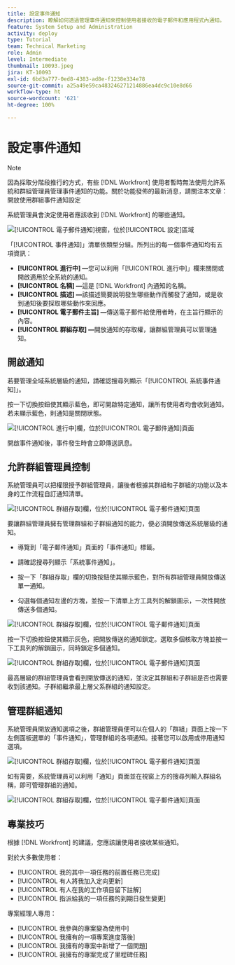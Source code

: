 ```yaml
---
title: 設定事件通知
description: 瞭解如何透過管理事件通知來控制使用者接收的電子郵件和應用程式內通知。
feature: System Setup and Administration
activity: deploy
type: Tutorial
team: Technical Marketing
role: Admin
level: Intermediate
thumbnail: 10093.jpeg
jira: KT-10093
exl-id: 6bd3a777-0ed8-4383-ad8e-f1238e334e78
source-git-commit: a25a49e59ca483246271214886ea4dc9c10e8d66
workflow-type: ht
source-wordcount: '621'
ht-degree: 100%

---
```


<!---
this has the same content as the system administrator notification setup and mangement section of the email and inapp notificiations learning path
--->

<!---
add URL link in the note at the top of the LP
--->

# 設定事件通知

>[!NOTE]
>
>因為採取分階段推行的方式，有些 [!DNL Workfront] 使用者暫時無法使用允許系統和群組管理員管理事件通知的功能。關於功能發佈的最新消息，請關注本文章：開放使用群組事件通知設定

系統管理員會決定使用者應該收到 [!DNL Workfront] 的哪些通知。

![[!UICONTROL 電子郵件通知]視窗，位於[!UICONTROL 設定]區域](assets/admin-fund-notifications-1.png)

「[!UICONTROL 事件通知]」清單依類型分組。所列出的每一個事件通知均有五項資訊：

* **[!UICONTROL 進行中] —**&#x200B;您可以利用「[!UICONTROL 進行中]」欄來關閉或開啟適用於全系統的通知。
* **[!UICONTROL 名稱] —**&#x200B;這是 [!DNL Workfront] 內通知的名稱。
* **[!UICONTROL 描述] —**&#x200B;該描述簡要說明發生哪些動作而觸發了通知，或是收到通知後要採取哪些動作來回應。
* **[!UICONTROL 電子郵件主旨] —**&#x200B;傳送電子郵件給使用者時，在主旨行顯示的內容。
* **[!UICONTROL 群組存取] —**&#x200B;開放通知的存取權，讓群組管理員可以管理通知。

## 開啟通知

若要管理全域系統層級的通知，請確認搜尋列顯示「[!UICONTROL 系統事件通知]」。

按一下切換按鈕使其顯示藍色，即可開啟特定通知，讓所有使用者均會收到通知。若未顯示藍色，則通知是關閉狀態。

![[!UICONTROL 進行中]欄，位於[!UICONTROL 電子郵件通知]頁面](assets/admin-fund-notifications-2.png)

開啟事件通知後，事件發生時會立即傳送訊息。

## 允許群組管理員控制

系統管理員可以把權限授予群組管理員，讓後者根據其群組和子群組的功能以及本身的工作流程自訂通知清單。

![[!UICONTROL 群組存取]欄，位於[!UICONTROL 電子郵件通知]頁面](assets/ganotifications_01.png)

要讓群組管理員擁有管理群組和子群組通知的能力，便必須開放傳送系統層級的通知。

* 導覽到「電子郵件通知」頁面的「事件通知」標籤。

* 請確認搜尋列顯示「系統事件通知」。

* 按一下「群組存取」欄的切換按鈕使其顯示藍色，對所有群組管理員開放傳送單一通知。

* 勾選每個通知左邊的方塊，並按一下清單上方工具列的解鎖圖示，一次性開放傳送多個通知。

![[!UICONTROL 群組存取]欄，位於[!UICONTROL 電子郵件通知]頁面](assets/ganotifications_02.png)

按一下切換按鈕使其顯示灰色，把開放傳送的通知鎖定。選取多個核取方塊並按一下工具列的解鎖圖示，同時鎖定多個通知。

![[!UICONTROL 群組存取]欄，位於[!UICONTROL 電子郵件通知]頁面](assets/ganotifications_03.png)

最高層級的群組管理員會看到開放傳送的通知，並決定其群組和子群組是否也需要收到該通知。子群組繼承最上層父系群組的通知設定。﻿


## 管理群組通知

系統管理員開放通知選項之後，群組管理員便可以在個人的「群組」頁面上按一下左側面板選單的「事件通知」，管理群組的各項通知。接著您可以啟用或停用通知選項。

![[!UICONTROL 群組存取]欄，位於[!UICONTROL 電子郵件通知]頁面](assets/managegroupnotifications_01.png)

如有需要，系統管理員可以利用「通知」頁面並在視窗上方的搜尋列輸入群組名稱，即可管理群組的通知。

![[!UICONTROL 群組存取]欄，位於[!UICONTROL 電子郵件通知]頁面](assets/managegroupnotifications_02.png)

## 專業技巧

根據 [!DNL Workfront] 的建議，您應該讓使用者接收某些通知。

對於大多數使用者：

* [!UICONTROL 我的其中一項任務的前置任務已完成]
* [!UICONTROL 有人將我加入定向更新]
* [!UICONTROL 有人在我的工作項目留下註解]
* [!UICONTROL 指派給我的一項任務的到期日發生變更]


專案經理人專用：

* [!UICONTROL 我參與的專案變為使用中]
* [!UICONTROL 我擁有的一項專案進度落後]
* [!UICONTROL 我擁有的專案中新增了一個問題]
* [!UICONTROL 我擁有的專案完成了里程碑任務]

<!---
learn more URLs
--->
